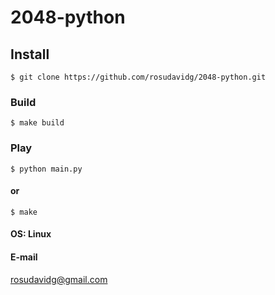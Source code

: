 # 2048-python
## Install
```
$ git clone https://github.com/rosudavidg/2048-python.git
```
### Build
```
$ make build
```
### Play
```
$ python main.py
```
#### or
```
$ make
```

#### OS: Linux

#### E-mail
<rosudavidg@gmail.com>
